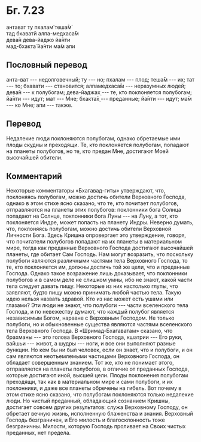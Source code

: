 # Бг. 7.23
антават ту пхалам̇ теша̄м̇<br/>
тад бхаватй алпа-медхаса̄м<br/>
дева̄н дева-йаджо йа̄нти<br/>
мад-бхакта̄ йа̄нти ма̄м апи
## Пословный перевод

анта-ват --- недолговечный; ту --- но; пхалам --- плод; теша̄м --- их;
тат --- то; бхавати --- становится; алпамедхаса̄м --- неразумных людей;
дева̄н --- к полубогам; дева-йаджах̣ --- те, кто поклоняется полубогам;
йа̄нти --- идут; мат --- Мне; бхакта̄х̣ --- преданные; йа̄нти --- идут; ма̄м
--- ко Мне; апи --- также.

## Перевод

Недалекие люди поклоняются полубогам, однако обретаемые ими плоды скудны
и преходящи. Те, кто поклоняется полубогам, попадают на планеты
полубогов, но те, кто предан Мне, достигают Моей высочайшей обители.

## Комментарий

Некоторые комментаторы «Бхагавад-гиты» утверждают, что, поклоняясь
полубогам, можно достичь обители Верховного Господа, однако в этом стихе
ясно сказано, что те, кто почитает полубогов, отправляются на планеты
этих полубогов: поклонники бога Солнца попадают на Солнце, поклонники
бога Луны --- на Луну, а тот, кто поклоняется Индре, может попасть на
планету Индры. Неверно думать, что, поклоняясь полубогам, можно достичь
обители Верховной Личности Бога. Здесь Кришна опровергает это
утверждение, говоря, что почитатели полубогов попадают на их планеты в
материальном мире, тогда как преданные Верховного Господа достигают
высочайшей планеты, где обитает Сам Господь. Нам могут возразить, что
поскольку полубоги являются различными частями тела Верховного Господа,
то те, кто поклоняется им, должны достичь той же цели, что и преданные
Господа. Однако такое возражение лишь доказывает, что поклонники
полубогов и в самом деле не слишком умны, ибо не знают, какой части тела
следует давать пищу. Некоторые из них настолько глупы, что заявляют,
будто пищу можно принимать любой частью тела. Такую идею нельзя назвать
здравой. Кто из нас может есть ушами или глазами? Эти люди не знают, что
полубоги --- части вселенского тела Господа, и по невежеству думают, что
каждый полубог является независимым Богом, наравне с Верховным Господом.
Не только полубоги, но и обыкновенные существа являются частями
вселенского тела Верховного Господа. В «Шримад-Бхагаватам» сказано, что
брахманы --- это голова Верховного Господа, кшатрии --- Его руки, вайшьи
--- живот, а шудры --- ноги, и все они выполняют разные функции. Но кем
бы ни был человек, если он знает, что и полубоги, и он сам являются
неотъемлемыми частицами Верховного Господа, он обладает совершенным
знанием. Тот же, кто не понимает этого, отправляется на планеты
полубогов, в отличие от преданных Господа, которые достигают иной,
высшей цели. Плоды поклонения полубогам преходящи, так как в
материальном мире и сами полубоги, и их поклонники, и даже все планеты
обречены на гибель. Вот почему в этом стихе ясно сказано, что полубогам
поклоняются только недалекие люди. Но чистый преданный, обладающий
сознанием Кришны, достигает совсем других результатов: служа Верховному
Господу, он обретает вечную жизнь, исполненную блаженства и знания.
Верховный Господь безграничен, и Его милость и благосклонность тоже
безграничны. Милости, которую Господь проливает на Своих чистых
преданных, нет предела.
